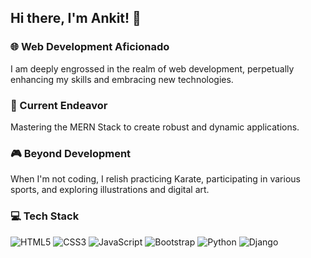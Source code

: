 ## Hi there, I'm Ankit! 👋

### 🌐 Web Development Aficionado
I am deeply engrossed in the realm of web development, perpetually enhancing my skills and embracing new technologies.

### 💼 Current Endeavor
Mastering the MERN Stack to create robust and dynamic applications.

### 🎮 Beyond Development
When I'm not coding, I relish practicing Karate, participating in various sports, and exploring illustrations and digital art.

### 💻 Tech Stack
![HTML5](https://img.shields.io/badge/HTML5-E34F26?style=for-the-badge&logo=html5&logoColor=white)
![CSS3](https://img.shields.io/badge/CSS3-1572B6?style=for-the-badge&logo=css3&logoColor=white)
![JavaScript](https://img.shields.io/badge/JavaScript-F7DF1E?style=for-the-badge&logo=javascript&logoColor=black)
![Bootstrap](https://img.shields.io/badge/Bootstrap-563D7C?style=for-the-badge&logo=bootstrap&logoColor=white)
![Python](https://img.shields.io/badge/Python-3776AB?style=for-the-badge&logo=python&logoColor=white)
![Django](https://img.shields.io/badge/Django-092E20?style=for-the-badge&logo=django&logoColor=white)

